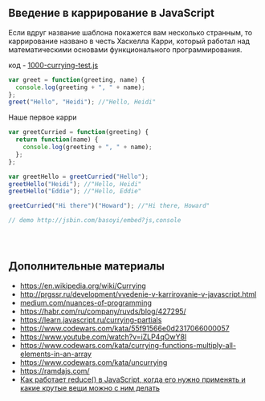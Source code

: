 ## Введение в каррирование в JavaScript

Если вдруг название шаблона покажется вам несколько странным, то каррирование названо в честь Хаскелла Карри, который работал над математическими основами функционального программирования.

код - [1000-currying-test.js](./1000-currying-test.js)

````js
var greet = function(greeting, name) {
  console.log(greeting + ", " + name);
};
greet("Hello", "Heidi"); //"Hello, Heidi"
````

Наше первое карри

````js
var greetCurried = function(greeting) {
  return function(name) {
    console.log(greeting + ", " + name);
  };
};

var greetHello = greetCurried("Hello");
greetHello("Heidi"); //"Hello, Heidi"
greetHello("Eddie"); //"Hello, Eddie"

greetCurried("Hi there")("Howard"); //"Hi there, Howard"

// demo http://jsbin.com/basoyi/embed?js,console
````


````js

````


````js

````


````js

````




## Дополнительные материалы

- https://en.wikipedia.org/wiki/Currying
- http://prgssr.ru/development/vvedenie-v-karrirovanie-v-javascript.html
- [medium.com/nuances-of-programming](https://medium.com/nuances-of-programming/%D0%B1%D0%B5%D1%81%D0%BA%D0%BE%D0%BD%D0%B5%D1%87%D0%BD%D0%BE%D0%B5-%D0%BA%D0%B0%D1%80%D1%80%D0%B8%D1%80%D0%BE%D0%B2%D0%B0%D0%BD%D0%B8%D0%B5-%D0%B2-javascript-9e46cf4abff9)
- https://habr.com/ru/company/ruvds/blog/427295/
- https://learn.javascript.ru/currying-partials
- https://www.codewars.com/kata/55f91566e0d2317066000057
- https://www.youtube.com/watch?v=iZLP4qOwY8I
- https://www.codewars.com/kata/currying-functions-multiply-all-elements-in-an-array
- https://www.codewars.com/kata/uncurrying
- https://ramdajs.com/
- [Как работает reduce() в JavaScript, когда его нужно применять и какие крутые вещи можно с ним делать
  ](https://medium.com/@stasonmars/%D0%BA%D0%B0%D0%BA-%D1%80%D0%B0%D0%B1%D0%BE%D1%82%D0%B0%D0%B5%D1%82-reduce-%D0%B2-javascript-%D0%BA%D0%BE%D0%B3%D0%B4%D0%B0-%D0%B5%D0%B3%D0%BE-%D0%BD%D1%83%D0%B6%D0%BD%D0%BE-%D0%BF%D1%80%D0%B8%D0%BC%D0%B5%D0%BD%D1%8F%D1%82%D1%8C-%D0%B8-%D0%BA%D0%B0%D0%BA%D0%B8%D0%B5-%D0%BA%D1%80%D1%83%D1%82%D1%8B%D0%B5-%D0%B2%D0%B5%D1%89%D0%B8-%D0%BC%D0%BE%D0%B6%D0%BD%D0%BE-%D1%81-%D0%BD%D0%B8%D0%BC-b650c397bee6)


